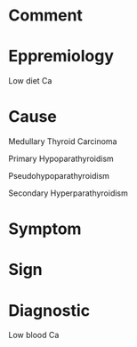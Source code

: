 # Comment

# Eppremiology

Low diet Ca

# Cause

Medullary Thyroid Carcinoma

Primary Hypoparathyroidism

Pseudohypoparathyroidism

Secondary Hyperparathyroidism

# Symptom

# Sign

# Diagnostic

Low blood Ca
